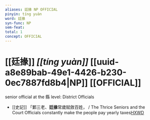 ```yaml
---
aliases: 廷掾 NP OFFICIAL
pinyin: tíng yuàn
word: 廷掾
syn-func: NP
sem-feat: 
total: 1
concept: OFFICIAL 
---
```

# [[廷掾]] *[[tíng yuàn]]*  [[uuid-a8e89bab-49e1-4426-b230-0ec7887fd8b4|NP]] [[OFFICIAL]]
senior official at the 縣 level: District Officials
 - [[史記]] 「鄴三老、**廷掾**常歲賦斂百姓， / The Thrice Seniors and the Court Officials constantly make the people pay yearly taxes[HXWD](https://hxwd.org/textview.html?location=KR2a0001_tls_126-23a.12)